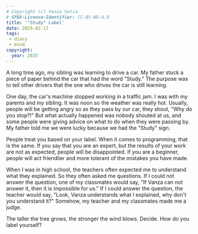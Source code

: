 ```yaml
---
# Copyright (c) Vanza Setia
# SPDX-License-Identifier: CC-BY-ND-4.0
title: '"Study" Label'
date: 2025-02-17
tags:
 - diary
 - mind
copyright:
  year: 2025
---
```


A long time ago, my sibling was learning to drive a car. My father stuck a piece of paper behind the car that had the word "Study." The purpose was to tell other drivers that the one who drives the car is still learning.

One day, the car's machine stopped working in a traffic jam. I was with my parents and my sibling. It was noon so the weather was really hot. Usually, people will be getting angry so as they pass by our car, they shout, "Why do you stop?!" But what actually happened was nobody shouted at us, and some people were giving advice on what to do when they were passing by. My father told me we were lucky because we had the "Study" sign.

People treat you based on your label. When it comes to programming, that is the same. If you say that you are an expert, but the results of your work are not as expected, people will be disappointed. If you are a beginner, people will act friendlier and more tolerant of the mistakes you have made.

When I was in high school, the teachers often expected me to understand what they explained. So they often asked me questions. If I could not answer the question, one of my classmates would say, "If Vanza can not answer it, then it is impossible for us." If I could answer the question, the teacher would say, "Look, Vanza understands what I explained, why don't you understand it?" Somehow, my teacher and my classmates made me a judge.

The taller the tree grows, the stronger the wind blows. Decide. How do you label yourself?
